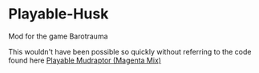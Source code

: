 # Playable-Husk
Mod for the game Barotrauma

This wouldn't have been possible so quickly without referring to the code found here [Playable Mudraptor (Magenta Mix)
](https://steamcommunity.com/sharedfiles/filedetails/?id=2852819097&searchtext=Mudraptor)

